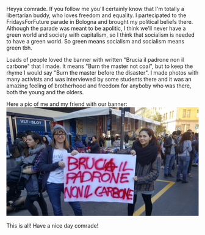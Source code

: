 
Heyya comrade. If you follow me you'll certainly know that I'm totally a libertarian buddy, who loves freedom and equality.
I partecipated to the FridaysForFuture parade in Bologna and brought my political beliefs there. Although the parade was meant to be apolitic, I think we'll never have a green world and society with capitalism, so I think that socialism is needed to have a green world.
So green means socialism and socialism means green tbh.

Loads of people loved the banner with written "Brucia il padrone non il carbone" that I made. It means "Burn the master not coal", but to keep the rhyme I would say "Burn the master before the disaster". I made photos with many activists and was interviewed by some students there and it was an amazing feeling of brotherhood and freedom for anyboby who was there, both the young and the olders.

Here a pic of me and my friend with our banner:
![pic of me and my friend witht the banner](/images/fff.jpg)

This is all! Have a nice day comrade!